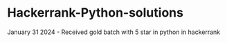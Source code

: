 # Hackerrank-Python-solutions

January 31 2024 - Received gold batch with 5 star in python in hackerrank

